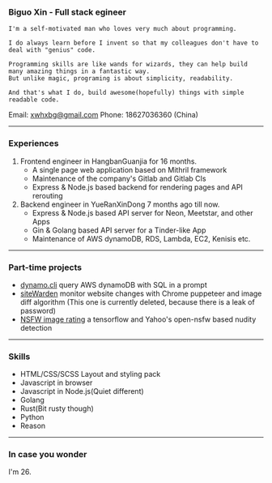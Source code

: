 ### Biguo Xin - Full stack egineer

```
I'm a self-motivated man who loves very much about programming.

I do always learn before I invent so that my colleagues don't have to deal with "genius" code.

Programming skills are like wands for wizards, they can help build many amazing things in a fantastic way.
But unlike magic, programing is about simplicity, readability. 

And that's what I do, build awesome(hopefully) things with simple readable code.
```

Email: xwhxbg@gmail.com
Phone: 18627036360 (China)

---
### Experiences
1. Frontend engineer in HangbanGuanjia for 16 months.
    * A single page web application based on Mithril framework
    * Maintenance of the company's Gitlab and Gitlab CIs
    * Express & Node.js based backend for rendering pages and API rerouting
2. Backend engineer in YueRanXinDong 7 months ago till now.
    * Express & Node.js based API server for Neon, Meetstar, and other Apps
    * Gin & Golang based API server for a Tinder-like App
    * Maintenance of AWS dynamoDB, RDS, Lambda, EC2, Kenisis etc.
---
### Part-time projects
* [dynamo.cli](https://github.com/FrontMage/dynamo.cli) query AWS dynamoDB with SQL in a prompt
* [siteWarden](https://github.com/FrontMage/siteWarden) monitor website changes with Chrome puppeteer and image diff algorithm (This one is currently deleted, because there is a leak of password)
* [NSFW image rating](http://120.78.173.99:4000/tryout) a tensorflow and Yahoo's open-nsfw based nudity detection
---
### Skills
* HTML/CSS/SCSS Layout and styling pack
* Javascript in browser 
* Javascript in Node.js(Quiet different)
* Golang
* Rust(Bit rusty though)
* Python
* Reason
---
### In case you wonder
I'm 26.